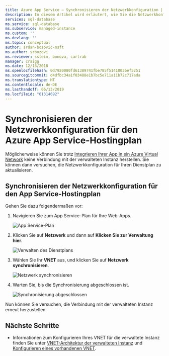 ```yaml
---
title: Azure App Service – Synchronisieren der Netzwerkkonfiguration | Microsoft-Dokumentation
description: In diesem Artikel wird erläutert, wie Sie die Netzwerkkonfiguration für den Azure App Service-Hostingplan synchronisieren.
services: sql-database
ms.service: sql-database
ms.subservice: managed-instance
ms.custom: ''
ms.devlang: ''
ms.topic: conceptual
author: srdan-bozovic-msft
ms.author: srbozovi
ms.reviewer: sstein, bonova, carlrab
manager: craigg
ms.date: 12/13/2018
ms.openlocfilehash: 0d7920080fd61389741fbe785f5141003bef5251
ms.sourcegitcommit: d4dfbc34a1f03488e1b7bc5e711a11b72c717ada
ms.translationtype: HT
ms.contentlocale: de-DE
ms.lasthandoff: 06/13/2019
ms.locfileid: "61314692"
---
```

# <a name="sync-networking-configuration-for-azure-app-service-hosting-plan"></a>Synchronisieren der Netzwerkkonfiguration für den Azure App Service-Hostingplan

Möglicherweise können Sie trotz [Integrieren Ihrer App in ein Azure Virtual Network](../app-service/web-sites-integrate-with-vnet.md) keine Verbindung mit der verwalteten Instanz herstellen. Sie können dann versuchen, die Netzwerkkonfiguration für Ihren Dienstplan zu aktualisieren.

## <a name="sync-network-configuration-for-app-service-hosting-plan"></a>Synchronisieren der Netzwerkkonfiguration für den App Service-Hostingplan

Gehen Sie dazu folgendermaßen vor:  

1. Navigieren Sie zum App Service-Plan für Ihre Web-Apps.

   ![App Service-Plan](./media/sql-database-managed-instance-sync-networking/app-service-plan.png)

2. Klicken Sie auf **Netzwerk** und dann auf **Klicken Sie zur Verwaltung hier**.

   ![Verwalten des Dienstplans](./media/sql-database-managed-instance-sync-networking/manage-plan.png)

3. Wählen Sie Ihr **VNET** aus, und klicken Sie auf **Netzwerk synchronisieren**.

   ![Netzwerk synchronisieren](./media/sql-database-managed-instance-sync-networking/sync.png)

4. Warten Sie, bis die Synchronisierung abgeschlossen ist.
  
   ![Synchronisierung abgeschlossen](./media/sql-database-managed-instance-sync-networking/sync-done.png)

Nun können Sie versuchen, die Verbindung mit der verwalteten Instanz erneut herzustellen.

## <a name="next-steps"></a>Nächste Schritte

- Informationen zum Konfigurieren Ihres VNET für die verwaltete Instanz finden Sie unter [VNET-Architektur der verwalteten Instanz](sql-database-managed-instance-connectivity-architecture.md) und [Konfigurieren eines vorhandenen VNET](sql-database-managed-instance-configure-vnet-subnet.md).
